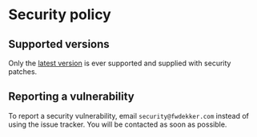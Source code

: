 # Security policy
## Supported versions
Only the [latest version](https://github.com/FWDekker/intellij-randomness/releases/latest) is ever supported and
supplied with security patches.

## Reporting a vulnerability
To report a security vulnerability, email `security@fwdekker.com` instead of using the issue tracker.
You will be contacted as soon as possible.

